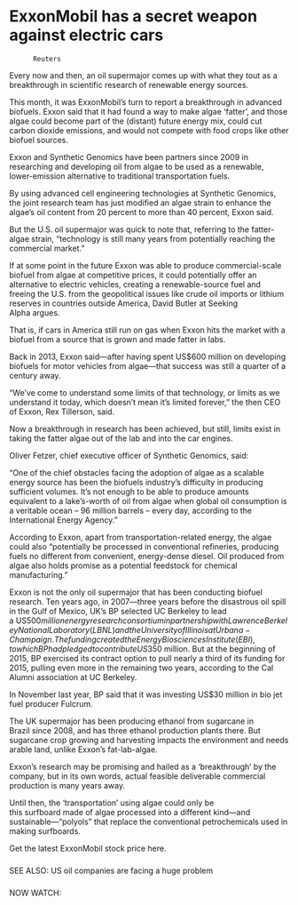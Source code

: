 ExxonMobil has a secret weapon against electric cars
====================================================










          Reuters
        

Every now and then, an oil supermajor comes up with what they tout as a breakthrough in scientific research of renewable energy sources.

This month, it was ExxonMobil’s turn to report a breakthrough in advanced biofuels. Exxon said that it had found a way to make algae ‘fatter’, and those algae could become part of the (distant) future energy mix, could cut carbon dioxide emissions, and would not compete with food crops like other biofuel sources.

Exxon and Synthetic Genomics have been partners since 2009 in researching and developing oil from algae to be used as a renewable, lower-emission alternative to traditional transportation fuels.

By using advanced cell engineering technologies at Synthetic Genomics, the joint research team has just modified an algae strain to enhance the algae’s oil content from 20 percent to more than 40 percent, Exxon said.

But the U.S. oil supermajor was quick to note that, referring to the fatter-algae strain, “technology is still many years from potentially reaching the commercial market.”

If at some point in the future Exxon was able to produce commercial-scale biofuel from algae at competitive prices, it could potentially offer an alternative to electric vehicles, creating a renewable-source fuel and freeing the U.S. from the geopolitical issues like crude oil imports or lithium reserves in countries outside America, David Butler at Seeking Alpha argues.

That is, if cars in America still run on gas when Exxon hits the market with a biofuel from a source that is grown and made fatter in labs.

Back in 2013, Exxon said—after having spent US$600 million on developing biofuels for motor vehicles from algae—that success was still a quarter of a century away.

“We’ve come to understand some limits of that technology, or limits as we understand it today, which doesn’t mean it’s limited forever,” the then CEO of Exxon, Rex Tillerson, said.

Now a breakthrough in research has been achieved, but still, limits exist in taking the fatter algae out of the lab and into the car engines.

Oliver Fetzer, chief executive officer of Synthetic Genomics, said:

“One of the chief obstacles facing the adoption of algae as a scalable energy source has been the biofuels industry’s difficulty in producing sufficient volumes. It’s not enough to be able to produce amounts equivalent to a lake’s-worth of oil from algae when global oil consumption is a veritable ocean – 96 million barrels – every day, according to the International Energy Agency.”

According to Exxon, apart from transportation-related energy, the algae could also “potentially be processed in conventional refineries, producing fuels no different from convenient, energy-dense diesel. Oil produced from algae also holds promise as a potential feedstock for chemical manufacturing.”

Exxon is not the only oil supermajor that has been conducting biofuel research. Ten years ago, in 2007—three years before the disastrous oil spill in the Gulf of Mexico, UK’s BP selected UC Berkeley to lead a US$500 million energy research consortium in partnership with Lawrence Berkeley National Laboratory (LBNL) and the University of Illinois at Urbana-Champaign. The funding created the Energy Biosciences Institute (EBI), to which BP had pledged to contribute US$350 million. But at the beginning of 2015, BP exercised its contract option to pull nearly a third of its funding for 2015, pulling even more in the remaining two years, according to the Cal Alumni association at UC Berkeley.

In November last year, BP said that it was investing US$30 million in bio jet fuel producer Fulcrum.

The UK supermajor has been producing ethanol from sugarcane in Brazil since 2008, and has three ethanol production plants there. But sugarcane crop growing and harvesting impacts the environment and needs arable land, unlike Exxon’s fat-lab-algae.

Exxon’s research may be promising and hailed as a ‘breakthrough’ by the company, but in its own words, actual feasible deliverable commercial production is many years away.

Until then, the ‘transportation’ using algae could only be this surfboard made of algae processed into a different kind—and sustainable—“polyols” that replace the conventional petrochemicals used in making surfboards.

Get the latest ExxonMobil stock price here.

### 
SEE ALSO:
US oil companies are facing a huge problem


### 
NOW WATCH: 
